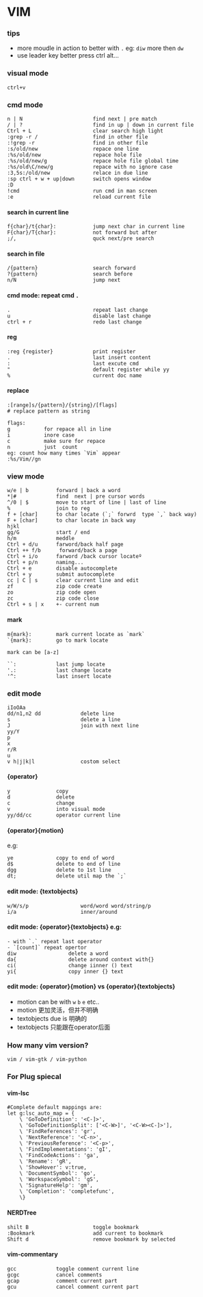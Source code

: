 # VIM

### tips
- more moudle in action to better with `.` eg: `diw` more then `dw`
- use leader key better press  ctrl  alt...

### visual mode
```
ctrl+v
```

### cmd mode
```
n | N                       find next | pre match 
/ | ?                       find in up | down in current file
Ctrl + L                    clear search high light
:grep -r /                  find in other file
:!grep -r                   find in other file 
:s/old/new                  repace one line
:%s/old/new                 repace hole file
:%s/old/new/g               repace hole file global time
:%s/old\C/new/g             repace with no ignore case
:3,5s:/old/new              relace in due line 
:sp	ctrl + w + up|down      switch opens window
:D
!cmd                        run cmd in man screen
:e                          reload current file
```

#### search in current line
```
f{char}/t{char}:            jump next char in current line
F{char}/T{char}:            not forward but after 
;/,                         quck next/pre search 
```

#### search in file
```
/{pattern}                  search forward
?{pattern}                  search before
n/N                         jump next
```

#### cmd mode: repeat cmd `.`

```
.                           repeat last change
u                           disable last change
ctrl + r                    redo last change
```
#### reg
```
:reg {register}             print register
.                           last insert content
:                           last excute cmd
"                           default register while yy 
%                           current doc name

```
#### replace
```
:[range]s/{pattern}/{string}/[flags]
# replace pattern as string

flags:
g           for repace all in line
i           inore case
c           make sure for repace
n           just  count
eg: count how many times `Vim` appear
:%s/Vim//gn
```

### view mode
```
w/e | b         forward | back a word
*|#             find  next | pre cursor words
^/0 | $         move to start of line | last of line
%               join to reg
f + [char]      to char locate (`;` forwrd  type `,` back way)
F + [char]      to char locate in back way
hjkl											   
gg/G            start / end
h/m             meddle
Ctrl + d/u      farword/back half page
Ctrl ++ f/b      forward/back a page
Ctrl + i/o      farword /back cursor locateº
Ctrl + p/n      naming...
Ctrl + e        disable autocomplete
Ctrl + y        submit autocomplete
cc | C | s      clear current line and edit
zf              zip code create
zo              zip code open
zc              zip code close
Ctrl + s | x    +- current num 
```
#### mark 
```
m{mark}:        mark current locate as `mark`
`{mark}:        go to mark locate

mark can be [a-z]

``:             last jump locate
'.:             last change locate
'^:             last insert locate
```


### edit mode
```
iIoOAa
dd/n1,n2 dd             delete line
s                       delete a line
J                       join with next line
yy/Y
p
x
r/R
u
v h|j|k|l               costom select
```

#### {operator}
```
y               copy
d               delete
c               change
v               into visual mode
yy/dd/cc        operator current line 
```

#### {operator}{motion}
e.g:
```
ye              copy to end of word 
d$              delete to end of line
dgg             delete to 1st line
dt;             delete util map the `;`
```

#### edit mode: {textobjects}
```
w/W/s/p                 word/word word/string/p
i/a                     inner/around
```

#### edit mode: {operator}{textobjects} e.g:
```
- with `.` repeat last operator
- `[count]` repeat opertor
diw                 delete a word
da{                 delete around context with{}
ci(                 change iinner () text
yi{                 copy inner {} text 
```

#### edit mode: {operator}{motion} vs {operator}{textobjects}
- motion can be with `w` `b` `e` etc..
- motion 更加灵活，但并不明确
- textobjects due is 明确的
- textobjects  只能跟在operator后面

### How many vim version?
```
vim / vim-gtk / vim-python
```

### For Plug spiecal 

#### vim-lsc 
```
#Complete default mappings are:
let g:lsc_auto_map = {
    \ 'GoToDefinition': '<C-]>',
    \ 'GoToDefinitionSplit': ['<C-W>]', '<C-W><C-]>'],
    \ 'FindReferences': 'gr',
    \ 'NextReference': '<C-n>',
    \ 'PreviousReference': '<C-p>',
    \ 'FindImplementations': 'gI',
    \ 'FindCodeActions': 'ga',
    \ 'Rename': 'gR',
    \ 'ShowHover': v:true,
    \ 'DocumentSymbol': 'go',
    \ 'WorkspaceSymbol': 'gS',
    \ 'SignatureHelp': 'gm',
    \ 'Completion': 'completefunc',
    \}
```
#### NERDTree
```
shilt B                     toggle bookmark
:Bookmark                   add current to bookmark
Shift d                     remove bookmark by selected
```

#### vim-commentary
```
gcc             toggle comment current line
gcgc            cancel comments
gcap            comment current part
gcu             cancel comment current part
```
